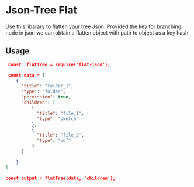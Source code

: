 # Json-Tree Flat
  Use this libarary to flatten your tree Json. Provided the key for  branching node in json  we can obtain a flatten  object with path to object as a key hash

## Usage

```json
 const  flatTree = require('flat-json');

 const data = [
    {
      "title": "folder_1",
      "type": "folder",
      "permission": true,
      "children": [
          {
            "title": "file_1",
            "type": "sketch"
          },
          {
            "title": "file_2",
            "type": "pdf"
          }
      ]

    } 
]

const output = flatTree(data, 'children');

```


